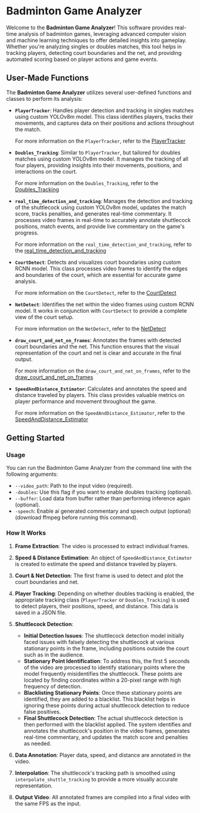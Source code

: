 # Badminton Game Analyzer

Welcome to the **Badminton Game Analyzer**! This software provides real-time analysis of badminton games, leveraging advanced computer vision and machine learning techniques to offer detailed insights into gameplay. Whether you're analyzing singles or doubles matches, this tool helps in tracking players, detecting court boundaries and the net, and providing automated scoring based on player actions and game events.

## User-Made Functions

The **Badminton Game Analyzer** utilizes several user-defined functions and classes to perform its analysis:

- **`PlayerTracker`**: Handles player detection and tracking in singles matches using custom YOLOv8m model. This class identifies players, tracks their movements, and captures data on their positions and actions throughout the match.

    For more information on the `PlayerTracker`, refer to the [PlayerTracker](trackers/README.md/#playertracker)

- **`Doubles_Tracking`**: Similar to `PlayerTracker`, but tailored for doubles matches using custom YOLOv8m model. It manages the tracking of all four players, providing insights into their movements, positions, and interactions on the court.

    For more information on the `Doubles_Tracking`, refer to the [Doubles_Tracking](trackers/README.md/#doubles_tracking)

- **`real_time_detection_and_tracking`**: Manages the detection and tracking of the shuttlecock using custom YOLOv8m model, updates the match score, tracks penalties, and generates real-time commentary. It processes video frames in real-time to accurately annotate shuttlecock positions, match events, and provide live commentary on the game's progress.

    For more information on the `real_time_detection_and_tracking`, refer to the [real_time_detection_and_tracking](trackers/README.md/#real_time_detection_and_tracking)

- **`CourtDetect`**: Detects and visualizes court boundaries using custom RCNN model. This class processes video frames to identify the edges and boundaries of the court, which are essential for accurate game analysis.

    For more information on the `CourtDetect`, refer to the [CourtDetect](models/court_and_net_detection/src/models/README.md/#courtdetect)

- **`NetDetect`**: Identifies the net within the video frames using custom RCNN model. It works in conjunction with `CourtDetect` to provide a complete view of the court setup.

    For more information on the `NetDetect`, refer to the [NetDetect](models/court_and_net_detection/src/models/README.md/#netdetect)

- **`draw_court_and_net_on_frames`**: Annotates the frames with detected court boundaries and the net. This function ensures that the visual representation of the court and net is clear and accurate in the final output.

    For more information on the `draw_court_and_net_on_frames`, refer to the [draw_court_and_net_on_frames](models/court_and_net_detection/src/models/README.md/#draw_court_and_net_on_frames)

- **`SpeedAndDistance_Estimator`**: Calculates and annotates the speed and distance traveled by players. This class provides valuable metrics on player performance and movement throughout the game.

    For more information on the `SpeedAndDistance_Estimator`, refer to the [SpeedAndDistance_Estimator](speed_distance_estimator/README.md/#speedanddistance_estimator)

## Getting Started

### Usage

You can run the Badminton Game Analyzer from the command line with the following arguments:

- `--video_path`: Path to the input video (required).
- `-doubles`: Use this flag if you want to enable doubles tracking (optional).
- `--buffer`: Load data from buffer rather than performing inference again (optional).
- `-speech`: Enable ai generated commentary and speech output (optional) (download ffmpeg before running this command).

### How It Works

1. **Frame Extraction**: The video is processed to extract individual frames.

2. **Speed & Distance Estimation**: An object of `SpeedAndDistance_Estimator` is created to estimate the speed and distance traveled by players.

3. **Court & Net Detection**: The first frame is used to detect and plot the court boundaries and net.

4. **Player Tracking**: Depending on whether doubles tracking is enabled, the appropriate tracking class (`PlayerTracker` or `Doubles_Tracking`) is used to detect players, their positions, speed, and distance. This data is saved in a JSON file.

5. **Shuttlecock Detection**:
   - **Initial Detection Issues**: The shuttlecock detection model initially faced issues with falsely detecting the shuttlecock at various stationary points in the frame, including positions outside the court such as in the audience.
   - **Stationary Point Identification**: To address this, the first 5 seconds of the video are processed to identify stationary points where the model frequently misidentifies the shuttlecock. These points are located by finding coordinates within a 20-pixel range with high frequency of detection.
   - **Blacklisting Stationary Points**: Once these stationary points are identified, they are added to a blacklist. This blacklist helps in ignoring these points during actual shuttlecock detection to reduce false positives.
   - **Final Shuttlecock Detection**: The actual shuttlecock detection is then performed with the blacklist applied. The system identifies and annotates the shuttlecock's position in the video frames, generates real-time commentary, and updates the match score and penalties as needed.

6. **Data Annotation**: Player data, speed, and distance are annotated in the video.

7. **Interpolation**: The shuttlecock's tracking path is smoothed using `interpolate_shuttle_tracking` to provide a more visually accurate representation.

8. **Output Video**: All annotated frames are compiled into a final video with the same FPS as the input.
